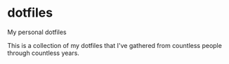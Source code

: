 # dotfiles
My personal dotfiles

This is a collection of my dotfiles that I've gathered from countless people through countless years.

